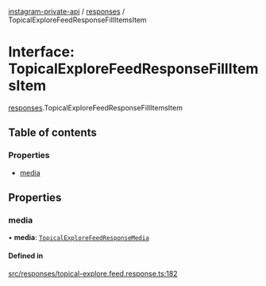 [instagram-private-api](../../README.md) / [responses](../../modules/responses.md) / TopicalExploreFeedResponseFillItemsItem

# Interface: TopicalExploreFeedResponseFillItemsItem

[responses](../../modules/responses.md).TopicalExploreFeedResponseFillItemsItem

## Table of contents

### Properties

- [media](TopicalExploreFeedResponseFillItemsItem.md#media)

## Properties

### media

• **media**: [`TopicalExploreFeedResponseMedia`](TopicalExploreFeedResponseMedia.md)

#### Defined in

[src/responses/topical-explore.feed.response.ts:182](https://github.com/Nerixyz/instagram-private-api/blob/4971f34/src/responses/topical-explore.feed.response.ts#L182)
